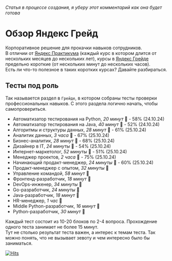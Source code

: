 *Статья в процессе создания, я уберу этот комментарий как она будет готова*

# Обзор Яндекс Грейд

Корпоративное решение для прокачки навыков сотрудников.  
В отличии от [Яндекс Практикума](https://practicum.yandex.ru) (каждый курс в котором длится от нескольких месяцев до нескольких лет), курсы в [Яндекс Грейде](https://practicum.yandex.ru/grade) предельно короткие (от нескольких минут до нескольких часов).  
Есть ли что-то полезное в таких коротких курсах? Давайте разбираться.

## Тесты под роль

Так называется раздел в `Грейде`, в котором собраны тесты проверки профессиональных навыков. С этого раздела логично начать, чтобы самопровериться.

* Автоматизатор тестирования на Python, *20 минут* :boy: - 58% (24.10.24)
* Автоматизатор тестирования на Java, *40 минут* :boy: - 52% (24.10.24)
* Алгоритмы и структуры данных, *28 минут* :boy: - 61% (25.10.24)
* Аналитик данных, *3 часa* :boy: - 67% (25.10.24)
* Бизнес-аналитик, *28 минут* :man: - 68% (25.10.24)
* Дизайнер в IT, *24 минуты* :boy: - 54% (25.10.24)
* Интернет-маркетолог, *52 минуты* :boy: - 51% (25.10.24)
* Менеджер проектов, *2 часa* :boy: - 75% (25.10.24)
* Начинающий продакт-менеджер, *24 минуты* :boy: - 60% (25.10.24)
* Продакт-менеджер с опытом, *32 минуты* :man:
* Управление командой, *58 минут* :boy:
* Фронтенд-разработчик, *18 минут* :boy:
* DevOps-инженер, *34 минуты* :boy:
* Go-разработчик, *24 минуты* :man:
* Java-разработчик, *18 минут* :boy:
* HR-менеджер, *1 час* :boy:
* Middle Python-разработчик, *16 минут* :man:
* Python-разработчик, *30 минут* :boy:

Каждый тест состоит из 10-20 блоков по 2-4 вопроса. Прохождение одного теста занимает не более 15 минут.  
Тут не столько результат теста важен, а интерес к темам теста. Так можно понять, что не вызывает зевоту и чем интересно было бы заниматься.

[![Hits](https://hits.seeyoufarm.com/api/count/incr/badge.svg?url=https%3A%2F%2Fgithub.com%2Fmiptleha%2Fyandex-grade&count_bg=%230C7DBD&title_bg=%23555555&icon=&icon_color=%23E7E7E7&title=hits&edge_flat=false)](https://hits.seeyoufarm.com)
